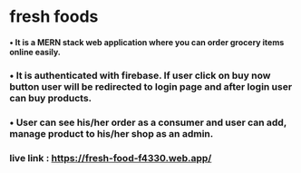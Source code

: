 # fresh foods

#### • It is a MERN stack web application where you can order grocery items online easily.
### • It is authenticated with firebase. If user click on buy now button user will be redirected to login page and after login user can buy products.
### • User can see his/her order as a consumer and user can add, manage product to his/her shop as an admin.

### live link : https://fresh-food-f4330.web.app/

